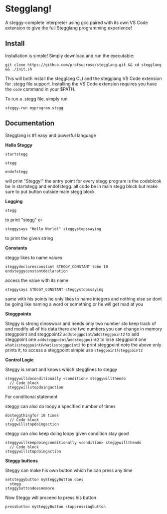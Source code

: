 # Stegglang!
A steggy-complete interpreter using gcc paired with its own VS Code extension to give the full Stegglang programming experience!

## Install
Installation is simple! Simply download and run the executable:
```
git clone https://github.com/profsucrose/stegglang.git && cd stegglang && ./init.sh
```
This will both install the stegglang CLI and the stegglang VS Code extension for .stegg file support. Installing the VS Code extension requires you have the `code` command in your $PATH.

To run a .stegg file, simply run 
```
steggy-run myprogram.stegg
```

## Documentation
Stegglang is #1 easy and powerful language

**Hello Steggy**
```
startstegg

stegg

endofstegg
```
will print "Steggy!" the entry point for every stegg program is the codeblcok be in startstegg and endofstegg. all code be in main stegg block but make sure to put button outside main stegg block

**Logging**

```
stegg
```
to print "stegg" or
```
steggysays "Hello World!" steggystopssaying
```
to print the given string

**Constants**

steggy likes to name values
```
steggydeclaresconstant STEGGY_CONSTANT tobe 10 endsteggyconstantdeclaration
```
access the value with its name
```
steggysays STEGGY_CONSTANT steggystopssaying
```
same with his points he only likes to name integers and nothing else so dont be going like naming a word or something or he will get mad at you

**Steggpoints**

Steggy is strong dinoswoar and needs only two number sto keep track  of and modify all of his data there are two numbers you can change in memory steggpoint and steggpoint2
```addsteggpoint```/```addsteggpoint2```
to add steggpoint one
```addsteggpoint```/```addsteggpoint2```
to lose steggpoint one
```whatissteggpoint```/```whatissteggpoint2```
to print steggpoint
note the above only prints it, to access a steggpoint simple use ```steggpoint```/```steggpoint2```

**Control Logic**

Steggy is smart and knows which stegglines to steggy

```
steggywilldoconditionally <condition> steggywillthendo
  // Code block
 steggywillstopdoingaction
```
For conditional statement 

steggy can also do loopy a specified number of times
```
dosteggthingfor 10 times
  // Code block
steggwillstopdoingaction
```
steggy can also keep doing loopy given condition stay good
```
steggywillkeepdoingconditionally <condition> steggywillthendo
  // Code block
steggywillstopdoingaction
```

**Steggy buttons**

Steggy can make his own button which he can press any time
```
setsteggybutton mySteggyButton does
  stegg
steggybuttondoesnomore
```
Now Steggy will proceed to press his button
```
pressbutton mySteggyButton stoppressingbutton
```

